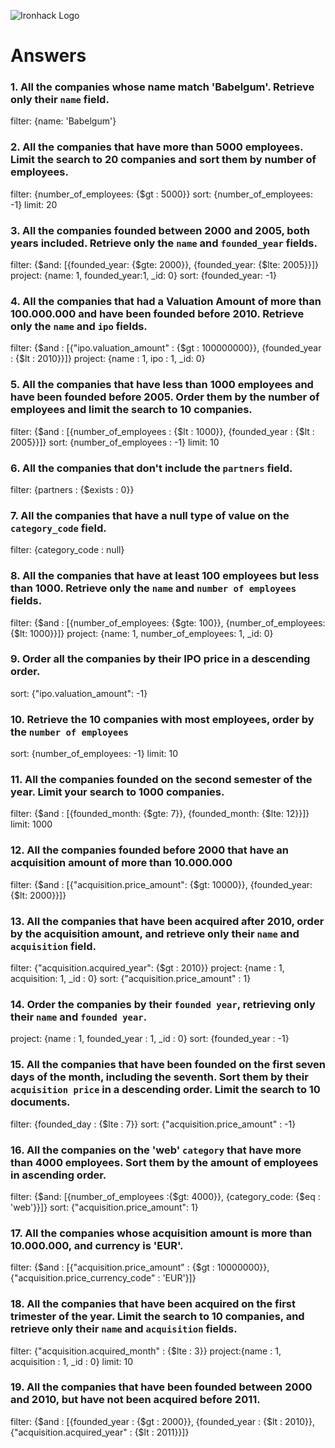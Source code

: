 ![Ironhack Logo](https://i.imgur.com/1QgrNNw.png)

# Answers

### 1. All the companies whose name match 'Babelgum'. Retrieve only their `name` field.

filter: {name: 'Babelgum'}

### 2. All the companies that have more than 5000 employees. Limit the search to 20 companies and sort them by **number of employees**.

filter: {number_of_employees: {$gt : 5000}}
sort: {number_of_employees: -1}
limit: 20

### 3. All the companies founded between 2000 and 2005, both years included. Retrieve only the `name` and `founded_year` fields.

filter: {$and: [{founded_year: {$gte: 2000}}, {founded_year: {$lte: 2005}}]}
project: {name: 1, founded_year:1, _id: 0}
sort: {founded_year: -1}

### 4. All the companies that had a Valuation Amount of more than 100.000.000 and have been founded before 2010. Retrieve only the `name` and `ipo` fields.

filter: {$and : [{"ipo.valuation_amount" : {$gt : 100000000}}, {founded_year : {$lt : 2010}}]}
project: {name : 1, ipo : 1, _id: 0}

### 5. All the companies that have less than 1000 employees and have been founded before 2005. Order them by the number of employees and limit the search to 10 companies.

filter: {$and : [{number_of_employees : {$lt : 1000}}, {founded_year : {$lt : 2005}}]}
sort: {number_of_employees : -1}
limit: 10

### 6. All the companies that don't include the `partners` field.

filter: {partners : {$exists : 0}}

### 7. All the companies that have a null type of value on the `category_code` field.

filter: {category_code : null}

### 8. All the companies that have at least 100 employees but less than 1000. Retrieve only the `name` and `number of employees` fields.

filter: {$and : [{number_of_employees: {$gte: 100}}, {number_of_employees: {$lt: 1000}}]}
project: {name: 1, number_of_employees: 1, _id: 0}

### 9. Order all the companies by their IPO price in a descending order.

sort: {"ipo.valuation_amount": -1}

### 10. Retrieve the 10 companies with most employees, order by the `number of employees`

sort: {number_of_employees: -1}
limit: 10

### 11. All the companies founded on the second semester of the year. Limit your search to 1000 companies.

filter: {$and : [{founded_month: {$gte: 7}}, {founded_month: {$lte: 12}}]}
limit: 1000

### 12. All the companies founded before 2000 that have an acquisition amount of more than 10.000.000

filter: {$and : [{"acquisition.price_amount": {$gt: 10000}}, {founded_year: {$lt: 2000}}]}

### 13. All the companies that have been acquired after 2010, order by the acquisition amount, and retrieve only their `name` and `acquisition` field.

filter: {"acquisition.acquired_year": {$gt : 2010}}
project: {name : 1, acquisition: 1, _id : 0}
sort: {"acquisition.price_amount" : 1}

### 14. Order the companies by their `founded year`, retrieving only their `name` and `founded year`.

project: {name : 1, founded_year : 1, _id : 0}
sort: {founded_year : -1}

### 15. All the companies that have been founded on the first seven days of the month, including the seventh. Sort them by their `acquisition price` in a descending order. Limit the search to 10 documents.

filter: {founded_day : {$lte : 7}}
sort: {"acquisition.price_amount" : -1}

### 16. All the companies on the 'web' `category` that have more than 4000 employees. Sort them by the amount of employees in ascending order.

filter: {$and: [{number_of_employees :{$gt: 4000}}, {category_code: {$eq : 'web'}}]}
sort: {"acquisition.price_amount": 1}

### 17. All the companies whose acquisition amount is more than 10.000.000, and currency is 'EUR'.

filter: {$and : [{"acquisition.price_amount" : {$gt : 10000000}}, {"acquisition.price_currency_code" : 'EUR'}]}

### 18. All the companies that have been acquired on the first trimester of the year. Limit the search to 10 companies, and retrieve only their `name` and `acquisition` fields.

filter: {"acquisition.acquired_month" : {$lte : 3}}
project:{name : 1, acquisition : 1, _id : 0}
limit: 10

### 19. All the companies that have been founded between 2000 and 2010, but have not been acquired before 2011.

filter: {$and : [{founded_year : {$gt : 2000}}, {founded_year : {$lt : 2010}}, {"acquisition.acquired_year" : {$lt : 2011}}]}